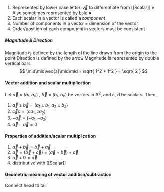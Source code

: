 1. Represented by lower case letter: $\vec{v}$ to differentiate from [[Scalar]] $v$
	Also sometimes represented by bold **v**
2. Each scalar in a vector is called a *component*
3. Number of components in a vector = dimension of the vector
4. Order/position of each component in vectors must be consistent

##### Magnitude & Direction
Magnitude is defined by the length of the line drawn from the origin to the point
Direction is defined by the arrow
Magnitude is represented by double vertical bars 
$$
\mid\mid\vec{a}\mid\mid = \sqrt{ 1^2 + 1^2 } = \sqrt{ 2 }
$$
#### Vector addition and scalar multiplication
Let $\vec{a}$ = $(a_{1}, a_{2})$ ,  $\vec{b}$ = $(b_{1}, b_{2})$ be vectors in $\mathbb{R}^2$, and c, d be scalars. Then,
1. $\vec{a} \pm \vec{b} = (a_{1}\pm  b_{1}, a_{2} \pm b_{2}$)
2. $\vec{c}a = (ca_{1}, ca_{2})$
3. $-\vec{a} = (-a_{1}, -a_{2})$
4. $\vec{a}-\vec{a} = 0$
#### Properties of addition/scalar multiplication
1. $\vec{a} + \vec{b} = \vec{b} + \vec{a}$
2. $\vec{a} = (\vec{b} + \vec{c})$ = ($\vec{a} + \vec{b}) + \vec{c}$
3. $\vec{a} + 0 = \vec{a}$
4. distributive with [[Scalar]]
#### Geometric meaning of vector addition/subtraction
Connect head to tail
